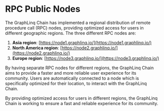 # RPC Public Nodes

The GraphLinq Chain has implemented a regional distribution of remote procedure call (RPC) nodes, providing optimized access for users in different geographic regions. The three different RPC nodes are:

1. **Asia region**: [https://node1.graphlinq.io/](https://node1.graphlinq.io/)
2. **North America region**: [https://node2.graphlinq.io/](https://node2.graphlinq.io/)
3. **Europe region**: [https://node3.graphlinq.io/](https://node3.graphlinq.io/)

By having separate RPC nodes for different regions, the GraphLinq Chain aims to provide a faster and more reliable user experience for its community. Users are automatically connected to a node which is specifically optimized for their location, to interact with the GraphLinq Chain.

By providing optimized access for users in different regions, the GraphLinq Chain is working to ensure a fast and reliable experience for its community.
